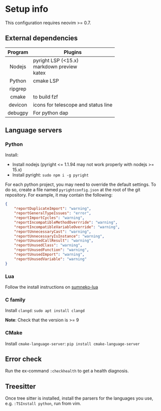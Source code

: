 # Setup info

This configuration requires neovim >= 0.7.

## External dependencies

| Program | Plugins                                   |
|:-------:|-------------------------------------------|
| Nodejs  |  pyright LSP (<15.x) <br> markdown preview <br> katex |
| Python  |                                             cmake LSP |
| ripgrep |                                                       |
| cmake   |                                          to build fzf |
| devicon |                   icons for telescope and status line |
| debugpy |                                        For python dap |

## Language servers

### Python

Install:
* Install nodejs (pyright <= 1.1.94 may not work properly with nodejs >= 15.x)
* Install pyright: `sudo npm i -g pyright`

For each python project, you may need to override the default settings. To do
so, create a file named `pyrightconfig.json` at the root of the git repository.
For example, it may contain the following:

```json
{
    "reportDuplicateImport": "warning",
    "reportGeneralTypeIssues": "error",
    "reportImportCycles": "warning",
    "reportIncompatibleMethodOverrride": "warning",
    "reportIncompatibleVariableOverride": "warning",
    "reportUnnecessaryCast": "warning",
    "reportUnnecessaryIsInstance": "warning",
    "reportUnusedCallResult": "warning",
    "reportUnusedClass": "warning",
    "reportUnusedFunction": "warning",
    "reportUnusedImport": "warning",
    "reportUnusedVariable": "warning"
}
```

### Lua
Follow the install instructions on [sumneko-lua][sumneko-lua]

### C family
Install `clangd`: `sudo apt install clangd`

__Note__: Check that the version is >= 9

### CMake
Install `cmake-language-server`: `pip install cmake-language-server`

## Error check
Run the ex-command `:checkhealth` to get a health diagnosis.

[sumneko-lua]: https://github.com/sumneko/lua-language-server

## Treesitter
Once tree sitter is installed, install the parsers for the languages you use,
e.g. `:TSInstall python`, run from vim.
